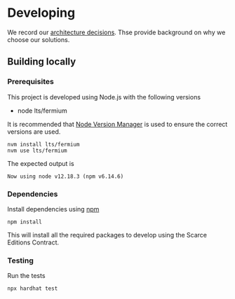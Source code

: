 # Developing

We record our [architecture decisions][adrs]. Thse provide background on why we choose our solutions. 

## Building locally

### Prerequisites

This project is developed using Node.js with the following versions 

* node lts/fermium

It is recommended that [Node Version Manager][nvm] is used to ensure the correct versions are used. 

    nvm install lts/fermium
    nvm use lts/fermium
    
The expected output is

    Now using node v12.18.3 (npm v6.14.6)

### Dependencies

Install dependencies using [npm][npm]

    npm install

This will install all the required packages to develop using the Scarce Editions Contract.

### Testing

Run the tests

    npx hardhat test

[adrs]: architecture/decisions/
[npm]: https://docs.npmjs.com/getting-started/installing-node
[nvm]: https://github.com/nvm-sh/nvm